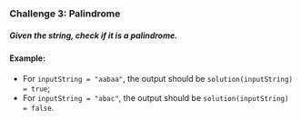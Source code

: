 ### Challenge 3: Palindrome

##### Given the string, check if it is a palindrome.

#### Example:
- For `inputString = "aabaa"`, the output should be `solution(inputString) = true`;
- For `inputString = "abac"`, the output should be `solution(inputString) = false`.